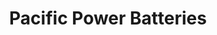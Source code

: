 ---
title: "Pacific Power Batteries"
url: /mountlake-terrace/pacific-power-batteries/
shop: Allgemein
---